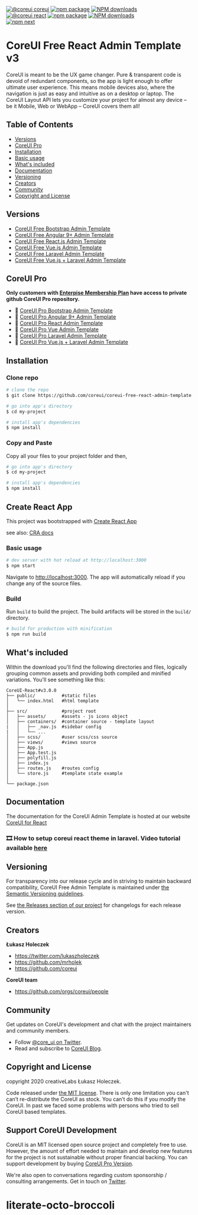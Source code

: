 [![@coreui coreui](https://img.shields.io/badge/@coreui%20-coreui-lightgrey.svg?style=flat-square)](https://github.com/coreui/coreui)
[![npm package][npm-coreui-badge]][npm-coreui]
[![NPM downloads][npm-coreui-download]][npm-coreui]  
[![@coreui react](https://img.shields.io/badge/@coreui%20-react-lightgrey.svg?style=flat-square)](https://github.com/coreui/react)
[![npm package][npm-coreui-react-badge]][npm-coreui-react]
[![NPM downloads][npm-coreui-react-download]][npm-coreui-react]  
[![npm next][npm-next]][npm]

[npm-coreui]: https://www.npmjs.com/package/@coreui/coreui
[npm-coreui-badge]: https://img.shields.io/npm/v/@coreui/coreui.png?style=flat-square
[npm-coreui-download]: https://img.shields.io/npm/dm/@coreui/coreui.svg?style=flat-square
[npm-coreui-react]: https://www.npmjs.com/package/@coreui/react
[npm-coreui-react-badge]: https://img.shields.io/npm/v/@coreui/react.png?style=flat-square
[npm-coreui-react-download]: https://img.shields.io/npm/dm/@coreui/react.svg?style=flat-square
[npm-next]: https://img.shields.io/npm/v/@coreui/react/next.png?style=flat-square
[npm]: https://www.npmjs.com/package/@coreui/react

# CoreUI Free React Admin Template v3

CoreUI is meant to be the UX game changer. Pure & transparent code is devoid of redundant components, so the app is light enough to offer ultimate user experience. This means mobile devices also, where the navigation is just as easy and intuitive as on a desktop or laptop. The CoreUI Layout API lets you customize your project for almost any device – be it Mobile, Web or WebApp – CoreUI covers them all!

## Table of Contents

* [Versions](#versions)
* [CoreUI Pro](#coreui-pro)
* [Installation](#installation)
* [Basic usage](#create-react-app)
* [What's included](#whats-included)
* [Documentation](#documentation)
* [Versioning](#versioning)
* [Creators](#creators)
* [Community](#community)
* [Copyright and License](#copyright-and-license)

## Versions

* [CoreUI Free Bootstrap Admin Template](https://github.com/coreui/coreui-free-bootstrap-admin-template)
* [CoreUI Free Angular 9+ Admin Template](https://github.com/coreui/coreui-free-angular-admin-template)
* [CoreUI Free React.js Admin Template](https://github.com/coreui/coreui-free-react-admin-template)
* [CoreUI Free Vue.js Admin Template](https://github.com/coreui/coreui-free-vue-admin-template)
* [CoreUI Free Laravel Admin Template](https://github.com/coreui/coreui-free-laravel-admin-template)
* [CoreUI Free Vue.js + Laravel Admin Template](https://github.com/coreui/coreui-free-vue-laravel-admin-template)

## CoreUI Pro

**Only customers with [Enterpise Membership Plan](https://coreui.io/pro/#buy) have access to private github CoreUI Pro repository.**

* 💪  [CoreUI Pro Bootstrap Admin Template](https://coreui.io/pro/)
* 💪  [CoreUI Pro Angular 9+ Admin Template](https://coreui.io/pro/angular)
* 💪  [CoreUI Pro React Admin Template](https://coreui.io/pro/react)
* 💪  [CoreUI Pro Vue Admin Template](https://coreui.io/pro/vue)
* 💪  [CoreUI Pro Laravel Admin Template](https://coreui.io/pro/laravel/)
* 💪  [CoreUI Pro Vue.js + Laravel Admin Template](https://coreui.io/pro/vue-laravel/)

## Installation

### Clone repo

``` bash
# clone the repo
$ git clone https://github.com/coreui/coreui-free-react-admin-template.git my-project

# go into app's directory
$ cd my-project

# install app's dependencies
$ npm install
```

### Copy and Paste

Copy all your files to your project folder and then,

``` bash
# go into app's directory
$ cd my-project

# install app's dependencies
$ npm install
```

## Create React App
This project was bootstrapped with [Create React App](https://github.com/facebook/create-react-app)

see also:
[CRA docs](https://create-react-app.dev/docs/getting-started)

### Basic usage

``` bash
# dev server with hot reload at http://localhost:3000
$ npm start
```

Navigate to [http://localhost:3000](http://localhost:3000). The app will automatically reload if you change any of the source files.

### Build

Run `build` to build the project. The build artifacts will be stored in the `build/` directory.

```bash
# build for production with minification
$ npm run build
```

## What's included

Within the download you'll find the following directories and files, logically grouping common assets and providing both compiled and minified variations. You'll see something like this:

```
CoreUI-React#v3.0.0
├── public/          #static files
│   └── index.html   #html template
│
├── src/             #project root
│   ├── assets/      #assets - js icons object
│   ├── containers/  #container source - template layout
|   │   ├── _nav.js  #sidebar config
|   │   └── ...      
│   ├── scss/        #user scss/css source
│   ├── views/       #views source
│   ├── App.js
│   ├── App.test.js
│   ├── polyfill.js
│   ├── index.js
│   ├── routes.js    #routes config
│   └── store.js     #template state example 
│
└── package.json
```

## Documentation

The documentation for the CoreUI Admin Template is hosted at our website [CoreUI for React](https://coreui.io/react/)

### :film_strip: How to setup coreui react theme in laravel. Video tutorial available [here](https://youtu.be/HVVpbpNUJ8M)

## Versioning

For transparency into our release cycle and in striving to maintain backward compatibility, CoreUI Free Admin Template is maintained under [the Semantic Versioning guidelines](http://semver.org/).

See [the Releases section of our project](https://github.com/coreui/coreui-free-react-admin-template/releases) for changelogs for each release version.

## Creators

**Łukasz Holeczek**
* <https://twitter.com/lukaszholeczek>
* <https://github.com/mrholek>
* <https://github.com/coreui>

**CoreUI team**
* https://github.com/orgs/coreui/people

## Community

Get updates on CoreUI's development and chat with the project maintainers and community members.

- Follow [@core_ui on Twitter](https://twitter.com/core_ui).
- Read and subscribe to [CoreUI Blog](https://coreui.ui/blog/).


## Copyright and License

copyright 2020 creativeLabs Łukasz Holeczek.   

 
Code released under [the MIT license](https://github.com/coreui/coreui-free-react-admin-template/blob/master/LICENSE).
There is only one limitation you can't can’t re-distribute the CoreUI as stock. You can’t do this if you modify the CoreUI. In past we faced some problems with persons who tried to sell CoreUI based templates.

## Support CoreUI Development

CoreUI is an MIT licensed open source project and completely free to use. However, the amount of effort needed to maintain and develop new features for the project is not sustainable without proper financial backing. You can support development by buying [CoreUI Pro Version](https://coreui.io/pro/).

We're also open to conversations regarding custom sponsorship / consulting arrangements. Get in touch on [Twitter](https://twitter.com/lukaszholeczek).
# literate-octo-broccoli
